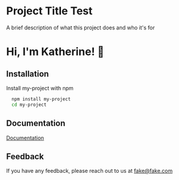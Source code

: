 # Project Title Test

A brief description of what this project does and who it's for


# Hi, I'm Katherine! 👋


## Installation

Install my-project with npm

```bash
  npm install my-project
  cd my-project
```
    
## Documentation

[Documentation](https://linktodocumentation)


## Feedback

If you have any feedback, please reach out to us at fake@fake.com
